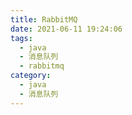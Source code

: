 ```yaml
---
title: RabbitMQ
date: 2021-06-11 19:24:06
tags:
  - java
  - 消息队列
  - rabbitmq
category:
  - java
  - 消息队列
---
```


